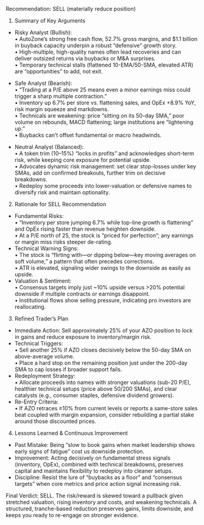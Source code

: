Recommendation: SELL (materially reduce position)

1. Summary of Key Arguments  
- Risky Analyst (Bullish):  
  • AutoZone’s strong free cash flow, 52.7% gross margins, and $1.1 billion in buyback capacity underpin a robust “defensive” growth story.  
  • High-multiple, high-quality names often lead recoveries and can deliver outsized returns via buybacks or M&A surprises.  
  • Temporary technical stalls (flattened 10-EMA/50-SMA, elevated ATR) are “opportunities” to add, not exit.  

- Safe Analyst (Bearish):  
  • “Trading at a P/E above 25 means even a minor earnings miss could trigger a sharp multiple contraction.”  
  • Inventory up 6.7% per store vs. flattening sales, and OpEx +8.9% YoY, risk margin squeeze and markdowns.  
  • Technicals are weakening: price “sitting on its 50-day SMA,” poor volume on rebounds, MACD flattening; large institutions are “lightening up.”  
  • Buybacks can’t offset fundamental or macro headwinds.  

- Neutral Analyst (Balanced):  
  • A token trim (10–15%) “locks in profits” and acknowledges short-term risk, while keeping core exposure for potential upside.  
  • Advocates dynamic risk management: set clear stop-losses under key SMAs, add on confirmed breakouts, further trim on decisive breakdowns.  
  • Redeploy some proceeds into lower-valuation or defensive names to diversify risk and maintain optionality.  

2. Rationale for SELL Recommendation  
- Fundamental Risks:  
  • “Inventory per store jumping 6.7% while top-line growth is flattening” and OpEx rising faster than revenue heighten downside.  
  • At a P/E north of 25, the stock is “priced for perfection”; any earnings or margin miss risks steeper de-rating.  
- Technical Warning Signs:  
  • The stock is “flirting with—or dipping below—key moving averages on soft volume,” a pattern that often precedes corrections.  
  • ATR is elevated, signaling wider swings to the downside as easily as upside.  
- Valuation & Sentiment:  
  • Consensus targets imply just ~10% upside versus >20% potential downside if multiple contracts or earnings disappoint.  
  • Institutional flows show selling pressure, indicating pro investors are reallocating.  

3. Refined Trader’s Plan  
- Immediate Action: Sell approximately 25% of your AZO position to lock in gains and reduce exposure to inventory/margin risk.  
- Technical Triggers:  
  • Sell another 25% if AZO closes decisively below the 50-day SMA on above-average volume.  
  • Place a hard stop on the remaining position just under the 200-day SMA to cap losses if broader support fails.  
- Redeployment Strategy:  
  • Allocate proceeds into names with stronger valuations (sub-20 P/E), healthier technical setups (price above 50/200 SMAs), and clear catalysts (e.g., consumer staples, defensive dividend growers).  
- Re-Entry Criteria:  
  • If AZO retraces ≥10% from current levels or reports a same-store sales beat coupled with margin expansion, consider rebuilding a partial stake around those discounted prices.  

4. Lessons Learned & Continuous Improvement  
- Past Mistake: Being “slow to book gains when market leadership shows early signs of fatigue” cost us downside protection.  
- Improvement: Acting decisively on fundamental stress signals (inventory, OpEx), combined with technical breakdowns, preserves capital and maintains flexibility to redeploy into cleaner setups.  
- Discipline: Resist the lure of “buybacks as a floor” and “consensus targets” when core metrics and price action signal increasing risk.  

Final Verdict: SELL. The risk/reward is skewed toward a pullback given stretched valuation, rising inventory and costs, and weakening technicals. A structured, tranche-based reduction preserves gains, limits downside, and keeps you ready to re-engage on stronger evidence.